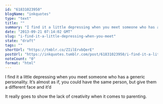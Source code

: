 ```yaml
---
id: "61831023950"
blogName: "inkquotes"
type: "text"
title: ""
summary: "I find it a little depressing when you meet someone who has a generic personality. It's almost as if, you could have the same..."
date: "2013-09-21 07:14:02 GMT"
slug: "i-find-it-a-little-depressing-when-you-meet"
state: "draft"
tags: ""
shortUrl: "https://tmblr.co/ZIilErvbQerE"
postUrl: "https://inkquotes.tumblr.com/post/61831023950/i-find-it-a-little-depressing-when-you-meet"
noteCount: "0"
format: "html"
---
```


I find it a little depressing when you meet someone who has a generic personality. It’s almost as if, you could have the same person, but give them a different face and it’d 

It really goes to show the lack of creativity when it comes to parenting.
